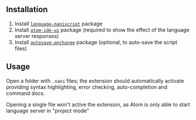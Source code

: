 ## Installation

1. Install [`language-naniscript`](https://atom.io/packages/language-naniscript) package
2. Install [`atom-ide-ui`](https://atom.io/packages/atom-ide-ui) package (required to show the effect of the language server responses)
3. Install [`autosave-onchange`](https://atom.io/packages/autosave-onchange) package (optional, to auto-save the script files)

## Usage

Open a folder with `.nani` files; the extension should automatically activate providing syntax highlighting, error checking, auto-completion and command docs. 

Opening a single file won't active the extension, as Atom is only able to start language server in "project mode"

